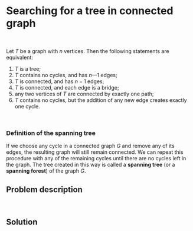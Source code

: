 # Searching for a tree in connected graph

<br>

Let $T$ be a graph with $n$ vertices. Then the following statements are equivalent:
1. $T$ is a tree;
2. $T$ contains no cycles, and has $n—1$ edges;
3. $T$ is connected, and has $n-1$ edges;
4. $T$ is connected, and each edge is a bridge;
5. any two vertices of $T$ are connected by exactly one path;
6. $T$ contains no cycles, but the addition of any new edge creates exactly one
cycle.


<br>

### Definition of the spanning tree

If we choose any cycle in a connected graph $G$ and remove any of its edges, the resulting graph will still remain connected. We can repeat this procedure with any of the remaining cycles until there are no cycles left in the graph. The tree created in this way is called a **spanning tree** (or a **spanning forest**) of the graph $G$.

## Problem description



<br>

## Solution